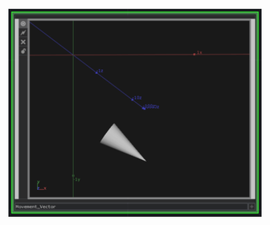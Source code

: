 ![alt text](https://github.com/CorrelateVisuals/TouchDesigner_Tools/blob/main/Directional_Vector/Directional_Vector_Image.PNG?raw=true)
